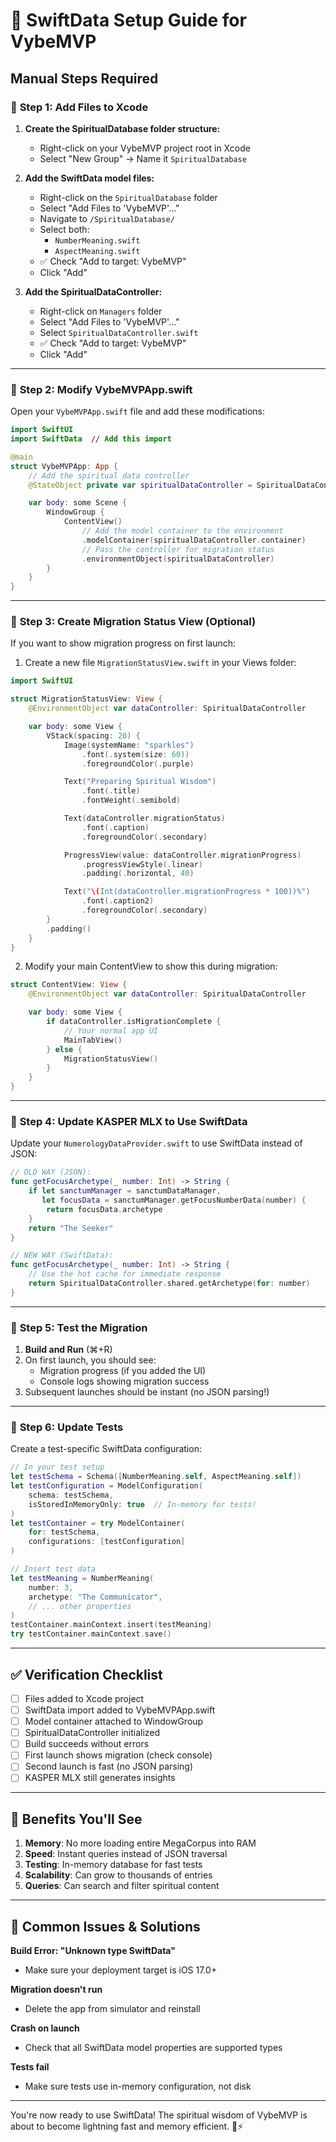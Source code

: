# 🚀 SwiftData Setup Guide for VybeMVP

## Manual Steps Required

### 📁 **Step 1: Add Files to Xcode**

1. **Create the SpiritualDatabase folder structure:**
   - Right-click on your VybeMVP project root in Xcode
   - Select "New Group" → Name it `SpiritualDatabase`

2. **Add the SwiftData model files:**
   - Right-click on the `SpiritualDatabase` folder
   - Select "Add Files to 'VybeMVP'..."
   - Navigate to `/SpiritualDatabase/`
   - Select both:
     - `NumberMeaning.swift`
     - `AspectMeaning.swift`
   - ✅ Check "Add to target: VybeMVP"
   - Click "Add"

3. **Add the SpiritualDataController:**
   - Right-click on `Managers` folder
   - Select "Add Files to 'VybeMVP'..."
   - Select `SpiritualDataController.swift`
   - ✅ Check "Add to target: VybeMVP"
   - Click "Add"

---

### 🔧 **Step 2: Modify VybeMVPApp.swift**

Open your `VybeMVPApp.swift` file and add these modifications:

```swift
import SwiftUI
import SwiftData  // Add this import

@main
struct VybeMVPApp: App {
    // Add the spiritual data controller
    @StateObject private var spiritualDataController = SpiritualDataController.shared

    var body: some Scene {
        WindowGroup {
            ContentView()
                // Add the model container to the environment
                .modelContainer(spiritualDataController.container)
                // Pass the controller for migration status
                .environmentObject(spiritualDataController)
        }
    }
}
```

---

### 🔄 **Step 3: Create Migration Status View (Optional)**

If you want to show migration progress on first launch:

1. Create a new file `MigrationStatusView.swift` in your Views folder:

```swift
import SwiftUI

struct MigrationStatusView: View {
    @EnvironmentObject var dataController: SpiritualDataController

    var body: some View {
        VStack(spacing: 20) {
            Image(systemName: "sparkles")
                .font(.system(size: 60))
                .foregroundColor(.purple)

            Text("Preparing Spiritual Wisdom")
                .font(.title)
                .fontWeight(.semibold)

            Text(dataController.migrationStatus)
                .font(.caption)
                .foregroundColor(.secondary)

            ProgressView(value: dataController.migrationProgress)
                .progressViewStyle(.linear)
                .padding(.horizontal, 40)

            Text("\(Int(dataController.migrationProgress * 100))%")
                .font(.caption2)
                .foregroundColor(.secondary)
        }
        .padding()
    }
}
```

2. Modify your main ContentView to show this during migration:

```swift
struct ContentView: View {
    @EnvironmentObject var dataController: SpiritualDataController

    var body: some View {
        if dataController.isMigrationComplete {
            // Your normal app UI
            MainTabView()
        } else {
            MigrationStatusView()
        }
    }
}
```

---

### 🔌 **Step 4: Update KASPER MLX to Use SwiftData**

Update your `NumerologyDataProvider.swift` to use SwiftData instead of JSON:

```swift
// OLD WAY (JSON):
func getFocusArchetype(_ number: Int) -> String {
    if let sanctumManager = sanctumDataManager,
       let focusData = sanctumManager.getFocusNumberData(number) {
        return focusData.archetype
    }
    return "The Seeker"
}

// NEW WAY (SwiftData):
func getFocusArchetype(_ number: Int) -> String {
    // Use the hot cache for immediate response
    return SpiritualDataController.shared.getArchetype(for: number)
}
```

---

### 🧪 **Step 5: Test the Migration**

1. **Build and Run** (⌘+R)
2. On first launch, you should see:
   - Migration progress (if you added the UI)
   - Console logs showing migration success
3. Subsequent launches should be instant (no JSON parsing!)

---

### 📝 **Step 6: Update Tests**

Create a test-specific SwiftData configuration:

```swift
// In your test setup
let testSchema = Schema([NumberMeaning.self, AspectMeaning.self])
let testConfiguration = ModelConfiguration(
    schema: testSchema,
    isStoredInMemoryOnly: true  // In-memory for tests!
)
let testContainer = try ModelContainer(
    for: testSchema,
    configurations: [testConfiguration]
)

// Insert test data
let testMeaning = NumberMeaning(
    number: 3,
    archetype: "The Communicator",
    // ... other properties
)
testContainer.mainContext.insert(testMeaning)
try testContainer.mainContext.save()
```

---

## ✅ **Verification Checklist**

- [ ] Files added to Xcode project
- [ ] SwiftData import added to VybeMVPApp.swift
- [ ] Model container attached to WindowGroup
- [ ] SpiritualDataController initialized
- [ ] Build succeeds without errors
- [ ] First launch shows migration (check console)
- [ ] Second launch is fast (no JSON parsing)
- [ ] KASPER MLX still generates insights

---

## 🎯 **Benefits You'll See**

1. **Memory**: No more loading entire MegaCorpus into RAM
2. **Speed**: Instant queries instead of JSON traversal
3. **Testing**: In-memory database for fast tests
4. **Scalability**: Can grow to thousands of entries
5. **Queries**: Can search and filter spiritual content

---

## 🚨 **Common Issues & Solutions**

**Build Error: "Unknown type SwiftData"**
- Make sure your deployment target is iOS 17.0+

**Migration doesn't run**
- Delete the app from simulator and reinstall

**Crash on launch**
- Check that all SwiftData model properties are supported types

**Tests fail**
- Make sure tests use in-memory configuration, not disk

---

You're now ready to use SwiftData! The spiritual wisdom of VybeMVP is about to become lightning fast and memory efficient. 🌟⚡
